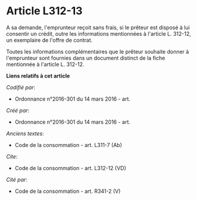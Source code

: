 # Article L312-13

A sa demande, l'emprunteur reçoit sans frais, si le prêteur est disposé à lui consentir un crédit, outre les informations
mentionnées à l'article L. 312-12, un exemplaire de l'offre de contrat. 

Toutes les informations complémentaires que le prêteur souhaite donner à l'emprunteur sont fournies dans un document distinct
de la fiche mentionnée à l'article L. 312-12.

**Liens relatifs à cet article**

_Codifié par_:

  - Ordonnance n°2016-301 du 14 mars 2016 - art.

_Créé par_:

  - Ordonnance n°2016-301 du 14 mars 2016 - art.

_Anciens textes_:

  - Code de la consommation - art. L311-7 (Ab)

_Cite_:

  - Code de la consommation - art. L312-12 (VD)

_Cité par_:

  - Code de la consommation - art. R341-2 (V)

